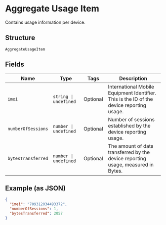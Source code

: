
# Aggregate Usage Item

Contains usage information per device.

## Structure

`AggregateUsageItem`

## Fields

| Name | Type | Tags | Description |
|  --- | --- | --- | --- |
| `imei` | `string \| undefined` | Optional | International Mobile Equipment Identifier. This is the ID of the device reporting usage. |
| `numberOfSessions` | `number \| undefined` | Optional | Number of sessions established by the device reporting usage. |
| `bytesTransferred` | `number \| undefined` | Optional | The amount of data transferred by the device reporting usage, measured in Bytes. |

## Example (as JSON)

```json
{
  "imei": "709312034493372",
  "numberOfSessions": 1,
  "bytesTransferred": 2057
}
```

